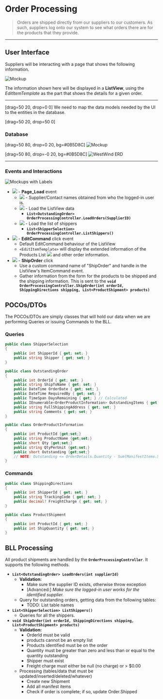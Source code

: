 # Order Processing

> Orders are shipped directly from our suppliers to our customers. As such, suppliers log onto our system to see what orders there are for the products that they provide.

----

## User Interface

Suppliers will be interacting with a page that shows the following information.

![Mockup](WestWind/OrderProcessing/Shipping-Orders.svg)

The information shown here will be displayed in a **ListView**, using the *EditItemTemplate* as the part that shows the details for a given order.

----

[drag=50 20, drop=0 0]
We need to map the data models needed by the UI to the entities in the database.

[drag=50 20, drop=50 0]
### Database

[drag=50 80, drop=0 20, bg=#0B5D8C]
![Mockup](WestWind/OrderProcessing/Shipping-Orders.svg)

[drag=50 80, drop=-0 20, bg=#0B5D8C]
![WestWind ERD](WestWind/OrderProcessing/Diagrams-WestWindERD.png)

----

### Events and Interactions

![Mockups with Labels](WestWind/OrderProcessing/Shipping-Orders-Plan.svg)

- ![](1.svg) - **Page_Load** event
  - ![](A.svg) - Supplier/Contact names obtained from who the logged-in user is.
  - ![](B.svg) - Load the ListView data
    - **`List<OutstandingOrder> OrderProcessingController.LoadOrders(SupplierID)`**
  - ![](C.svg) - Load the list of shippers
    - **`List<ShipperSelection> OrderProcessingController.ListShippers()`**
- ![](2.svg) - **EditCommand** click event
  - Default EditCommand behaviour of the ListView
  - `<EditItemTemplate>` will display the extended information of the Products List ![](D.svg) and other order information.
- ![](3.svg) - **ShipOrder** click
  - Use a custom command name of "ShipOrder" and handle in the ListView's ItemCommand event.
  - Gather information from the form for the products to be shipped and the shipping information. This is sent to the **`void OrderProcessingController.ShipOrder(int orderId, ShippingDirections shipping, List<ProductShipment> products)`**

## POCOs/DTOs

The POCOs/DTOs are simply classes that will hold our data when we are performing Queries or issuing Commands to the BLL.

### Queries

```csharp
public class ShipperSelection
{
    public int ShipperId { get; set; }
    public string Shipper { get; set; }
}
```

```csharp
public class OutstandingOrder
{
    public int OrderId { get; set; }
    public string ShipToName { get; set; }
    public DateTime OrderDate { get; set; }
    public DateTime RequiredBy { get; set; }
    public TimeSpan DaysRemaining { get; } // Calculated
    public IEnumerable<OrderProductInformation> OutstandingItems { get; set; }
    public string FullShippingAddress { get; set; }
    public string Comments { get; set; }
}
```

```csharp
public class OrderProductInformation
{
    public int ProductId {get;set;}
    public string ProductName {get;set;}
    public short Qty {get;set;}
    public string QtyPerUnit {get;set;}
    public short Outstanding {get;set;}
    // NOTE: Outstanding <= OrderDetails.Quantity - Sum(ManifestItems.ShipQuantity) for that product/order
}
```

### Commands

```csharp
public class ShippingDirections
{
    public int ShipperId { get; set; }
    public string TrackingCode { get; set; }
    public decimal? FreightCharge { get; set; }
}
```

```csharp
public class ProductShipment
{
    public int ProductId { get; set; }
    public int ShipQuantity { get; set; }
}
```

## BLL Processing

All product shipments are handled by the **`OrderProcessingController`**. It supports the following methods.

- **`List<OutstandingOrder> LoadOrders(int supplierId)`**
  - **Validation:**
    - Make sure the supplier ID exists, otherwise throw exception
    - [Advanced:] *Make sure the logged-in user works for the identified supplier.*
  - Query for outstanding orders, getting data from the following tables:
    - TODO: List table names
- **`List<ShipperSelection> ListShippers()`**
  - Queries for all the shippers.
- **`void ShipOrder(int orderId, ShippingDirections shipping, List<ProductShipment> products)`**
  - **Validation:**
    - OrderId must be valid
    - products cannot be an empty list
    - Products identified must be on the order
    - Quantity must be greater than zero and less than or equal to the quantity outstanding
    - Shipper must exist
    - Freight charge must either be null (no charge) or > $0.00
  - Processing (tables/data that must be updated/inserted/deleted/whatever)
    - Create new Shipment
    - Add all manifest items
    - Check if order is complete; if so, update Order.Shipped
